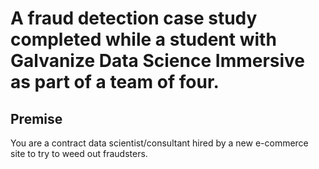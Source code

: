 # A fraud detection case study completed while a student with Galvanize Data Science Immersive as part of a team of four.

## Premise
You are a contract data scientist/consultant hired by a new e-commerce site to try to weed out fraudsters.
